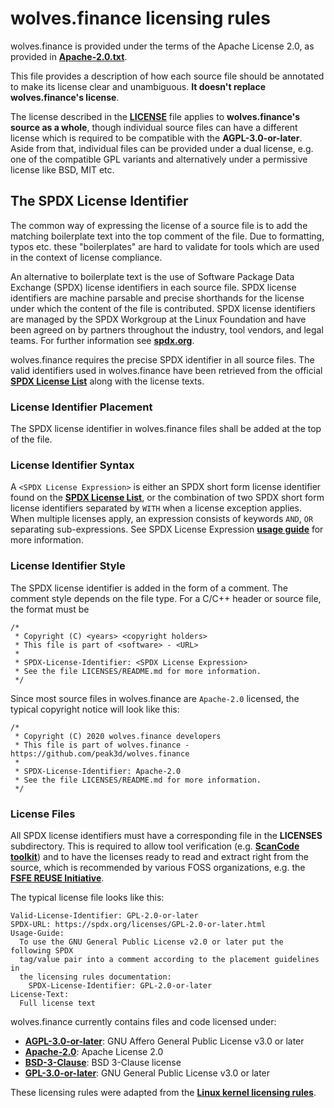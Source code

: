 # wolves.finance licensing rules

wolves.finance is provided under the terms of the Apache License 2.0, as provided in **[Apache-2.0.txt](Apache-2.0.txt)**.

This file provides a description of how each source file should be annotated to make its license clear and unambiguous. **It doesn't replace wolves.finance's license**.

The license described in the **[LICENSE](../LICENSE)** file applies to **wolves.finance's source as a whole**, though individual source files can have a different license which is required to be compatible with the **AGPL-3.0-or-later**. Aside from that, individual files can be provided under a dual license, e.g. one of the compatible GPL variants and alternatively under a permissive license like BSD, MIT etc.

## The SPDX License Identifier

The common way of expressing the license of a source file is to add the matching boilerplate text into the top comment of the file. Due to formatting, typos etc. these "boilerplates" are hard to validate for tools which are used in the context of license compliance.

An alternative to boilerplate text is the use of Software Package Data Exchange (SPDX) license identifiers in each source file. SPDX license identifiers are machine parsable and precise shorthands for the license under which the content of the file is contributed. SPDX license identifiers are managed by the SPDX Workgroup at the Linux Foundation and have been agreed on by partners throughout the industry, tool vendors, and legal teams. For further information see **[spdx.org](https://spdx.org/)**.

wolves.finance requires the precise SPDX identifier in all source files. The valid identifiers used in wolves.finance have been retrieved from the official **[SPDX License List](https://spdx.org/licenses/)** along with the license texts.

### License Identifier Placement

The SPDX license identifier in wolves.finance files shall be added at the top of the file.

### License Identifier Syntax

A `<SPDX License Expression>` is either an SPDX short form license identifier found on the **[SPDX License List](https://spdx.org/licenses/)**, or the combination of two SPDX short form license identifiers separated by `WITH` when a license exception applies. When multiple licenses apply, an expression consists of keywords `AND`, `OR` separating sub-expressions. See SPDX License Expression **[usage guide](https://spdx.org/ids)** for more information.

### License Identifier Style

The SPDX license identifier is added in the form of a comment. The comment style depends on the file type. For a C/C++ header or source file, the format must be

```
/*
 * Copyright (C) <years> <copyright holders>
 * This file is part of <software> - <URL>
 *
 * SPDX-License-Identifier: <SPDX License Expression>
 * See the file LICENSES/README.md for more information.
 */
```

Since most source files in wolves.finance are `Apache-2.0` licensed, the typical copyright notice will look like this:

```
/*
 * Copyright (C) 2020 wolves.finance developers
 * This file is part of wolves.finance - https://github.com/peak3d/wolves.finance
 *
 * SPDX-License-Identifier: Apache-2.0
 * See the file LICENSES/README.md for more information.
 */
```

### License Files

All SPDX license identifiers must have a corresponding file in the **LICENSES** subdirectory. This is required to allow tool verification (e.g. **[ScanCode toolkit](https://github.com/nexB/scancode-toolkit)**) and to have the licenses ready to read and extract right from the source, which is recommended by various FOSS organizations, e.g. the **[FSFE REUSE Initiative](https://reuse.software/)**.

The typical license file looks like this:

```
Valid-License-Identifier: GPL-2.0-or-later
SPDX-URL: https://spdx.org/licenses/GPL-2.0-or-later.html
Usage-Guide:
  To use the GNU General Public License v2.0 or later put the following SPDX
  tag/value pair into a comment according to the placement guidelines in
  the licensing rules documentation:
    SPDX-License-Identifier: GPL-2.0-or-later
License-Text:
  Full license text
```

wolves.finance currently contains files and code licensed under:

- **[AGPL-3.0-or-later](AGPL-3.0-or-later.txt)**: GNU Affero General Public License v3.0 or later
- **[Apache-2.0](Apache-2.0.txt)**: Apache License 2.0
- **[BSD-3-Clause](BSD-3-Clause.txt)**: BSD 3-Clause license
- **[GPL-3.0-or-later](GPL-3.0-or-later.txt)**: GNU General Public License v3.0 or later

These licensing rules were adapted from the **[Linux kernel licensing rules](https://github.com/torvalds/linux/blob/master/Documentation/process/license-rules.rst)**.

